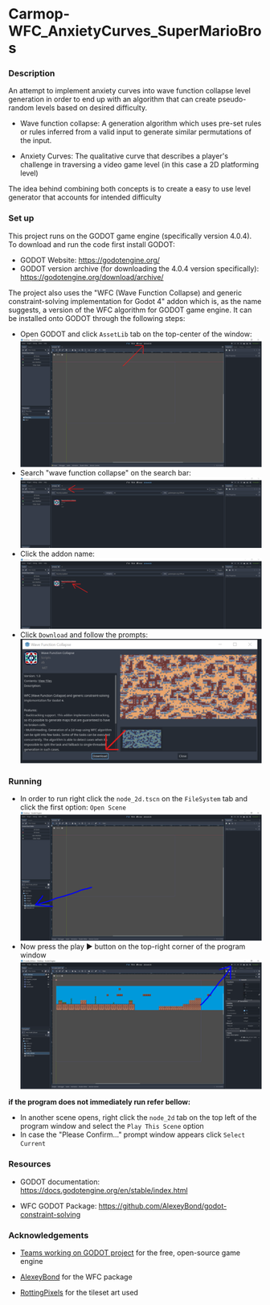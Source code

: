 # Carmop-WFC_AnxietyCurves_SuperMarioBros

### Description

An attempt to implement anxiety curves into wave function collapse level generation in order to 
end up with an algorithm that can create pseudo-random levels based on desired difficulty.

- Wave function collapse:
	A generation algorithm which uses pre-set rules or rules inferred from a valid input to 
	generate similar permutations of the input.
	
- Anxiety Curves:
	The qualitative curve that describes a player's challenge in traversing a video game 
	level (in this case a 2D platforming level)

The idea behind combining both concepts is to create a easy to use level generator that accounts 
for intended difficulty

### Set up

This project runs on the GODOT game engine (specifically version 4.0.4).
To download and run the code first install GODOT:
- GODOT Website: https://godotengine.org/
- GODOT version archive (for downloading the 4.0.4 version specifically): https://godotengine.org/download/archive/


The project also uses the "WFC (Wave Function Collapse) and generic constraint-solving implementation for Godot 4" addon which is, as the name suggests, a version of the WFC algorithm for GODOT game engine. It can be installed onto GODOT through the following steps: 
- Open GODOT and click `AssetLib` tab on the top-center of the window:
![](/images/assetlib.PNG)
- Search "wave function collapse" on the search bar:
![](/images/search.PNG)
- Click the addon name:
![](/images/addonname.PNG)
- Click `Download` and follow the prompts:
![](/images/download.PNG)

### Running

- In order to run right click the `node_2d.tscn` on the `FileSystem` tab and click the first option: `Open Scene`
![](/images/node2d.PNG)
- Now press the play :arrow_forward: button on the top-right corner of the program window 
![](/images/playbutton.PNG)

**if the program does not immediately run refer bellow:**

- In another scene opens, right click the `node_2d` tab on the top left of the program window and select the `Play This Scene` option
- In case the "Please Confirm..." prompt window appears click `Select Current`


### Resources
- GODOT documentation: https://docs.godotengine.org/en/stable/index.html

- WFC GODOT Package: https://github.com/AlexeyBond/godot-constraint-solving

### Acknowledgements

- [Teams working on GODOT project](https://godotengine.org/teams/) for the free, open-source game engine 

- [AlexeyBond](https://github.com/AlexeyBond) for the WFC package

- [RottingPixels](https://rottingpixels.itch.io/) for the tileset art used
